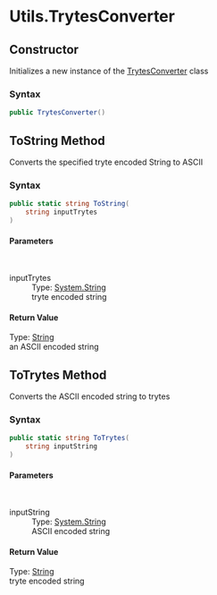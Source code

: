 # Utils.TrytesConverter
## Constructor 
 
Initializes a new instance of the <a href="T_Iota_Lib_CSharp_Api_Utils_TrytesConverter">TrytesConverter</a> class

### Syntax

```cs
public TrytesConverter()
```

## ToString Method 
 
Converts the specified tryte encoded String to ASCII

### Syntax
```cs
public static string ToString(
	string inputTrytes
)
```
#### Parameters
&nbsp;<dl><dt>inputTrytes</dt><dd>Type: <a href="http://msdn2.microsoft.com/en-us/library/s1wwdcbf" target="_blank">System.String</a><br />tryte encoded string</dd></dl>

#### Return Value
Type: <a href="http://msdn2.microsoft.com/en-us/library/s1wwdcbf" target="_blank">String</a><br />an ASCII encoded string

## ToTrytes Method 

Converts the ASCII encoded string to trytes

### Syntax
```cs
public static string ToTrytes(
	string inputString
)
```

#### Parameters
&nbsp;<dl><dt>inputString</dt><dd>Type: <a href="http://msdn2.microsoft.com/en-us/library/s1wwdcbf" target="_blank">System.String</a><br />ASCII encoded string</dd></dl>

#### Return Value
Type: <a href="http://msdn2.microsoft.com/en-us/library/s1wwdcbf" target="_blank">String</a><br />tryte encoded string
